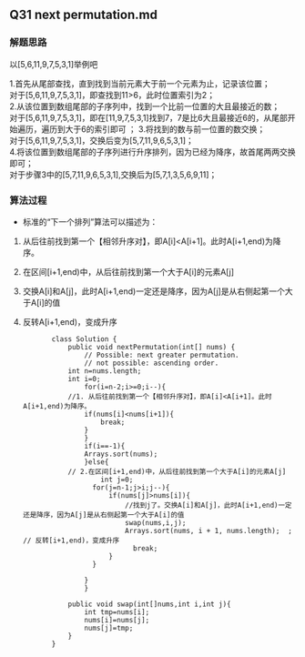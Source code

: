 ## Q31 next permutation.md
### 解题思路
以[5,6,11,9,7,5,3,1]举例吧

1.首先从尾部查找，直到找到当前元素大于前一个元素为止，记录该位置；    
对于[5,6,11,9,7,5,3,1]，即查找到11>6，此时位置索引为2；          
2.从该位置到数组尾部的子序列中，找到一个比前一位置的大且最接近的数；            
对于[5,6,11,9,7,5,3,1]，即在[11,9,7,5,3,1]找到7，7是比6大且最接近6的，从尾部开始遍历，遍历到大于6的索引即可        ；
3.将找到的数与前一位置的数交换；   
对于[5,6,11,9,7,5,3,1]，交换后变为[5,7,11,9,6,5,3,1]；       
4.将该位置到数组尾部的子序列进行升序排列，因为已经为降序，故首尾两两交换即可；    
对于步骤3中的[5,7,11,9,6,5,3,1],交换后为[5,7,1,3,5,6,9,11]；       


### 算法过程
* 标准的“下一个排列”算法可以描述为：

1. 从后往前找到第一个【相邻升序对】，即A[i]<A[i+1]。此时A[i+1,end)为降序。
2. 在区间[i+1,end)中，从后往前找到第一个大于A[i]的元素A[j]
3. 交换A[i]和A[j]，此时A[i+1,end)一定还是降序，因为A[j]是从右侧起第一个大于A[i]的值
4. 反转A[i+1,end)，变成升序



              class Solution {
                  public void nextPermutation(int[] nums) {
                      // Possible: next greater permutation.
                      // not possible: ascending order.
                  int n=nums.length;
                  int i=0;
                      for(i=n-2;i>=0;i--){
                  //1. 从后往前找到第一个【相邻升序对】，即A[i]<A[i+1]。此时A[i+1,end)为降序。
                      if(nums[i]<nums[i+1]){
                          break;
                      }
                      }
                      if(i==-1){
                      Arrays.sort(nums);
                      }else{
                  // 2.在区间[i+1,end)中，从后往前找到第一个大于A[i]的元素A[j]  
                          int j=0;
                        for(j=n-1;j>i;j--){
                            if(nums[j]>nums[i]){
                                //找到j了。交换A[i]和A[j]，此时A[i+1,end)一定还是降序，因为A[j]是从右侧起第一个大于A[i]的值
                                swap(nums,i,j);
                                Arrays.sort(nums, i + 1, nums.length);  ; // 反转[i+1,end)，变成升序
                                  break;
                            }              
                        }  

                      }    
                      }

                  public void swap(int[]nums,int i,int j){
                      int tmp=nums[i];
                      nums[i]=nums[j];
                      nums[j]=tmp;
                  }
              }

